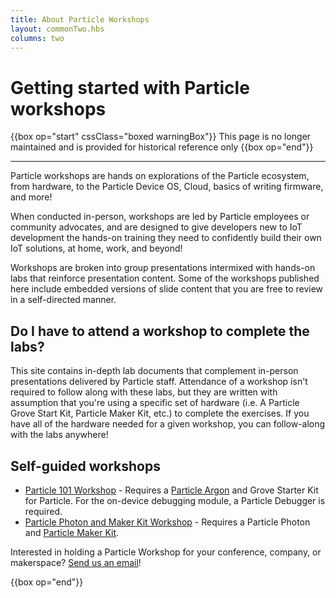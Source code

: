 ```yaml
---
title: About Particle Workshops
layout: commonTwo.hbs
columns: two
---
```


# Getting started with Particle workshops

{{box op="start" cssClass="boxed warningBox"}}
This page is no longer maintained and is provided for historical reference only
{{box op="end"}}

---

Particle workshops are hands on explorations of the Particle ecosystem, from hardware, to the Particle Device OS, Cloud, basics of writing firmware, and more!

When conducted in-person, workshops are led by Particle employees or community advocates, and are designed to give developers new to IoT development the hands-on training they need to confidently build their own IoT solutions, at home, work, and beyond!

Workshops are broken into group presentations intermixed with hands-on labs that reinforce presentation content. Some of the workshops published here include embedded versions of slide content that you are free to review in a self-directed manner.

## Do I have to attend a workshop to complete the labs?

This site contains in-depth lab documents that complement in-person presentations delivered by Particle staff. Attendance of a workshop isn't required to follow along with these labs, but they are written with assumption that you're using a specific set of hardware (i.e. A Particle Grove Start Kit, Particle Maker Kit, etc.) to complete the exercises. If you have all of the hardware needed for a given workshop, you can follow-along with the labs anywhere!

## Self-guided workshops

- [Particle 101 Workshop](/community/particle-101-workshop/introduction/) - Requires a [Particle Argon](https://store.particle.io/products/argon-kit) and Grove Starter Kit for Particle. For the on-device debugging module, a Particle Debugger is required.
- [Particle Photon and Maker Kit Workshop](/community/photon-maker-kit-workshop/introduction/) - Requires a Particle Photon and [Particle Maker Kit](https://store.particle.io/collections/shields-and-kits).

Interested in holding a Particle Workshop for your conference, company, or makerspace? [Send us an email](mailto://community@particle.io)!

{{box op="end"}}
